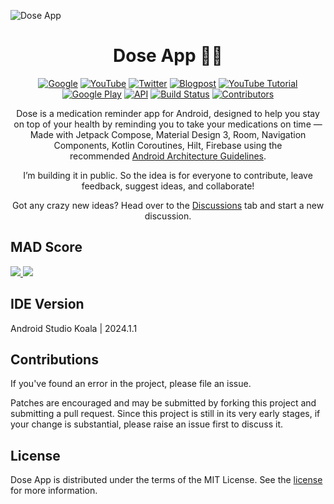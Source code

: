 ![Dose App](docs/images/play-store.png "Dose App")


<h1 align="center">Dose App 💊⏰</h1>
<p align="center">
  <a href="https://devlibrary.withgoogle.com/products/android/repos/waseefakhtar-dose-android"><img alt="Google" src="https://img.shields.io/badge/Google%20DevLibrary-Waseef-3ddc84?logo=android&logoColor=3ddc84"/></a>
  <a href="https://www.youtube.com/shorts/RTNcK_2yhYI"><img alt="YouTube" src="https://img.shields.io/badge/YouTube-Google%20Developers-ff0000?logo=youtube"/></a>
  <a href="https://twitter.com/AndroidDev/status/1560008567587061761"><img alt="Twitter" src="https://img.shields.io/badge/Twitter-Android%20Developers-white?logo=X"/></a>
  <a href="https://www.waseefakhtar.com/android/form-using-jetpack-compose-and-material-design/"><img alt="Blogpost" src="https://img.shields.io/badge/Blog%20Post-Waseef%20Akhtar-white"/></a>
  <a href="https://www.youtube.com/watch?v=taWNluAoyaE"><img alt="YouTube Tutorial" src="https://img.shields.io/badge/YouTube%20Tutorial-Waseef%20Akhtar-ff0000?logo=youtube"/></a><br>
  <a href="https://play.google.com/store/apps/details?id=com.waseefakhtar.doseapp"><img src="https://img.shields.io/badge/View%20on%20Google%20Play-grey?logo=android" alt="Google Play"/></a>
  <a href="https://android-arsenal.com/api?level=21"><img alt="API" src="https://img.shields.io/badge/API-21%2B-brightgreen.svg?style=flat"/></a>
  <a href="https://github.com/waseefakhtar/dose-android/actions"><img alt="Build Status" src="https://github.com/waseefakhtar/dose-android/workflows/Android%20CI/badge.svg?branch=main"/></a> 
  <a href="https://github.com/waseefakhtar/dose-android/contributors/"><img src="https://img.shields.io/github/contributors/waseefakhtar/dose-android.svg" alt="Contributors" /></a>
</p> 

<p align="center">
Dose is a medication reminder app for Android, designed to help you stay on top of your health by reminding you to take your medications on time — Made with Jetpack Compose, Material Design 3, Room, Navigation Components, Kotlin Coroutines, Hilt, Firebase using the recommended <a href="https://developer.android.com/topic/architecture">Android Architecture Guidelines</a>.
</p>
<p align="center">
I’m building it in public. So the idea is for everyone to contribute, leave feedback, suggest ideas, and collaborate!
</p>

<p align="center">
Got any crazy new ideas? Head over to the <a href="https://github.com/waseefakhtar/dose-android/discussions">Discussions</a> tab and start a new discussion.
</p>

## MAD Score
<a href="https://madscorecard.withgoogle.com/scorecard/share/1233122117/">
<img src="https://user-images.githubusercontent.com/4093820/186459147-1b2e7102-498f-4874-841b-2be88336c2a8.png"/> 
<img src="https://user-images.githubusercontent.com/4093820/186459184-eda3a2c5-fe3c-4038-94e7-fbcb45e90946.png"/> 
</a>

## IDE Version
Android Studio Koala | 2024.1.1

## Contributions

If you've found an error in the project, please file an issue.

Patches are encouraged and may be submitted by forking this project and submitting a pull request. Since this project is still in its very early stages, if your change is substantial, please raise an issue first to discuss it.

## License

Dose App is distributed under the terms of the MIT License. See the
[license](LICENSE) for more information.
